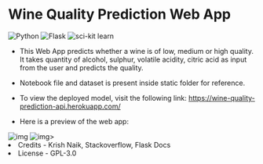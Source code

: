 # Wine Quality Prediction Web App

![Python](https://img.shields.io/badge/Python-3.8.6-yellow) ![Flask](https://img.shields.io/badge/-Flask-brightgreen) ![sci-kit learn](https://img.shields.io/badge/-sci--kit%20learn-orange)

* This Web App predicts whether a wine is of low, medium or high quality. It takes quantity of alcohol, sulphur, volatile acidity, citric acid as input from the user and predicts the quality.

* Notebook file and dataset is present inside static folder for reference.

* To view the deployed model, visit the following link:
https://wine-quality-prediction-api.herokuapp.com/

* Here is a preview of the web app:
<img src="https://i.imgur.com/JHOSvIk.png" alt="img">
<img src="https://i.imgur.com/vpCeOvF.png" alt="img>"

* Credits - Krish Naik, Stackoverflow, Flask Docs
* License - GPL-3.0